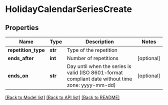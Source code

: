 # HolidayCalendarSeriesCreate

## Properties
Name | Type | Description | Notes
------------ | ------------- | ------------- | -------------
**repetition_type** | **str** | Type of the repetition | 
**ends_after** | **int** | Number of repetitions | [optional] 
**ends_on** | **str** | Day until when the series is valid (ISO 8601-format compliant date without time zone: yyyy-mm-dd) | [optional] 

[[Back to Model list]](../README.md#documentation-for-models) [[Back to API list]](../README.md#documentation-for-api-endpoints) [[Back to README]](../README.md)

